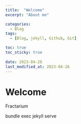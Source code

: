 ```yaml
---
title:  "Welcome"
excerpt: "About me"

categories:
  - Blog
tags:
  - [Blog, jekyll, Github, Git]

toc: true
toc_sticky: true
 
date: 2023-04-26
last_modified_at: 2023-04-26
---
```

# Welcome
Fractarium

bundle exec jekyll serve